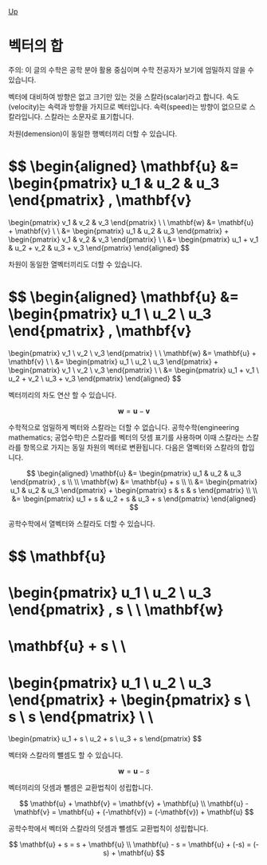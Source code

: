 [Up](index.md)

# 벡터의 합

주의: 이 글의 수학은 공학 분야 활용 중심이며 수학 전공자가 보기에 엄밀하지 않을 수 있습니다.

벡터에 대비하여 방향은 없고 크기만 있는 것을 스칼라(scalar)라고 합니다. 속도(velocity)는 속력과 방향을 가지므로 벡터입니다. 속력(speed)는 방향이 없으므로 스칼라입니다. 스칼라는 소문자로 표기합니다.

차원(demension)이 동일한 행벡터끼리 더할 수 있습니다.

$$
\begin{aligned}
\mathbf{u}
&=
\begin{pmatrix}
  u_1 &
  u_2 &
  u_3
\end{pmatrix}
,
\mathbf{v}
=
\begin{pmatrix}
  v_1 &
  v_2 &
  v_3
\end{pmatrix}
\\
\\
\mathbf{w}
&=
\mathbf{u} + \mathbf{v}
\\
\\
&=
\begin{pmatrix}
  u_1 &
  u_2 &
  u_3
\end{pmatrix}
+
\begin{pmatrix}
  v_1 &
  v_2 &
  v_3
\end{pmatrix}
\\
\\
&=
\begin{pmatrix}
  u_1 + v_1 &
  u_2 + v_2 &
  u_3 + v_3
\end{pmatrix}
\end{aligned}
$$

<p>차원이 동일한 열벡터끼리도 더할 수 있습니다.</p> 

$$
\begin{aligned}
\mathbf{u}
&=
\begin{pmatrix}
  u_1 \\
  u_2 \\
  u_3
\end{pmatrix}
,
\mathbf{v}
=
\begin{pmatrix}
  v_1 \\
  v_2 \\
  v_3
\end{pmatrix}
\\
\\
\mathbf{w}
&=
\mathbf{u} + \mathbf{v}
\\
\\
&=
\begin{pmatrix}
  u_1 \\
  u_2 \\
  u_3
\end{pmatrix}
+
\begin{pmatrix}
  v_1 \\
  v_2 \\
  v_3
\end{pmatrix}
\\
\\
&=
\begin{pmatrix}
  u_1 + v_1 \\
  u_2 + v_2 \\
  u_3 + v_3
\end{pmatrix}
\end{aligned}
$$

벡터끼리의 차도 연산 할 수 있습니다.

$$
\mathbf{w} = \mathbf{u} - \mathbf{v}
$$

수학적으로 엄밀하게 벡터와 스칼라는 더할 수 없습니다. 공학수학(engineering mathematics; 공업수학)은 스칼라를 벡터의 덧셈 표기를 사용하며 이때 스칼라는 스칼라를 항목으로 가지는 동일 차원의 벡터로 변환됩니다. 다음은 열벡터와 스칼라의 합입니다.

$$
\begin{aligned}
\mathbf{u}
&=
\begin{pmatrix}
  u_1 &
  u_2 &
  u_3
\end{pmatrix}
,
s
\\
\\
\mathbf{w}
&=
\mathbf{u} + s
\\
\\
&=
\begin{pmatrix}
  u_1 &
  u_2 &
  u_3
\end{pmatrix}
+
\begin{pmatrix}
  s &
  s &
  s
\end{pmatrix}
\\
\\
&=
\begin{pmatrix}
  u_1 + s &
  u_2 + s &
  u_3 + s
\end{pmatrix}
\end{aligned}
$$

공학수학에서 열벡터와 스칼라도 더할 수 있습니다.

$$
\mathbf{u}
=
\begin{pmatrix}
  u_1 \\
  u_2 \\
  u_3
\end{pmatrix}
,
s
\\
\\
\mathbf{w}
=
\mathbf{u} + s
\\
\\
=
\begin{pmatrix}
  u_1 \\
  u_2 \\
  u_3
\end{pmatrix}
+
\begin{pmatrix}
  s \\
  s \\
  s
\end{pmatrix}
\\
\\
=
\begin{pmatrix}
  u_1 + s \\
  u_2 + s \\
  u_3 + s
\end{pmatrix}
$$

벡터와 스칼라의 뺄셈도 할 수 있습니다.

$$
\mathbf{w} = \mathbf{u} - s
$$

벡터끼리의 덧셈과 뺄셈은 교환법칙이 성립합니다.

$$
\mathbf{u} + \mathbf{v} = \mathbf{v} + \mathbf{u}
\\
\mathbf{u} - \mathbf{v} = \mathbf{u} + (-\mathbf{v}) = (-\mathbf{v}) + \mathbf{u}
$$

공학수학에서 벡터와 스칼라의 덧셈과 뺄셈도 교환법칙이 성립합니다.

$$
\mathbf{u} + s = s + \mathbf{u}
\\
\mathbf{u} - s = \mathbf{u} + (-s) = (-s) + \mathbf{u}
$$


